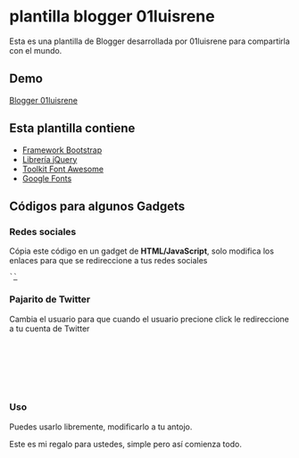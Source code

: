 # plantilla  blogger  01luisrene
Esta es una plantilla de Blogger desarrollada por 01luisrene para compartirla con el mundo.
<h2>Demo</h2>
<a href="http://www.01luisrene.blogspot.pe" target="_blank">Blogger 01luisrene</a>
<h2>Esta plantilla contiene</h2>
<ul>
 <li><a href="http://getbootstrap.com/" target="_blank">Framework Bootstrap</li>
  <li><a href="https://jquery.com/download/" target="_blank">Librería jQuery</li>
  <li><a href="https://fortawesome.github.io/Font-Awesome/" target="_blank">Toolkit Font Awesome</a></li>
  <li><a href="https://www.google.com/fonts" target="_blank">Google Fonts</a></li>
</ul>

<h2>Códigos para algunos Gadgets</h2>
<h3>Redes sociales</h3>
<p>Cópia este código en un gadget de <strong>HTML/JavaScript</strong>, solo modifica los enlaces para que se redireccione a tus redes sociales</p>

<div class="redes-sociales">
<a class="facebook" href="https://es-la.facebook.com/01luisrene" target="_blank">
<i class="fa fa-facebook-official"></i>
</a>

<p><code>`<a class="twitter" href="https://twitter.com/01luisrene" target="_blank">`</code></p>
<i class="fa fa-twitter-square"></i>
</a>

<a class="youtube" href="https://www.youtube.com/user/01luisrene" target="_blank">
<i class="fa fa-youtube-square"></i>
</a>

<a class="google" href="https://plus.google.com/+01LuisRene/posts" target="_blank">
<i class="fa fa-google-plus-square"></i>
</a>

<a class="github"  href="https://github.com/01luisrene" target="_blank">
<i class="fa fa-github-square"></i>
</a>
</div>


<h3>Pajarito de Twitter</h3>
<p>Cambia el usuario para que cuando el usuario precione click le redireccione a tu cuenta de Twitter</p>

<pre>
<code>
<script src="https://db.tt/tJaro9ju" type="text/javascript"></script>
<script type="text/javascript">
var birdSprite='https://db.tt/dloFq76W';
var targetElems=new Array('img','hr','table','td','div','input','textarea','button','select','ul','ol','li','h1','h2','h3','h4','p','code','object','a','b','strong','span');
var twitterAccount = 'http://twitter.com/01luisrene';
var twitterThisText ='';
tripleflapInit();
</script>
</code>
</pre>


<h3>Uso</h3>
<p>Puedes usarlo libremente, modificarlo a tu antojo.</p>
<p>Este es mi regalo para ustedes, simple pero así comienza todo.</p>

